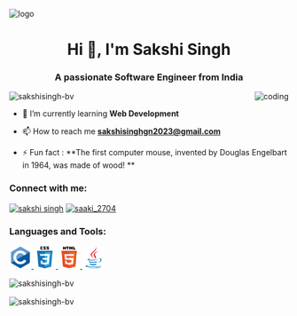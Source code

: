 ![logo](C:\Users\saksh\Downloads\AI_Generated_Image_2025-05-29.png)
<h1 align="center">Hi 👋, I'm Sakshi Singh</h1>
<h3 align="center">A passionate Software Engineer from India</h3>
<img align="right" alt="coding" widht="400" src="https://cdn.dribbble.com/users/1857592/screenshots/3848396/character-typing.gif">

<p align="left"> <img src="https://komarev.com/ghpvc/?username=sakshisingh-bv&label=Profile%20views&color=0e75b6&style=flat" alt="sakshisingh-bv" /> </p>

- 🌱 I’m currently learning **Web Development**

- 📫 How to reach me **sakshisinghgn2023@gmail.com**

- ⚡ Fun fact : **The first computer mouse, invented by Douglas Engelbart in 1964, was made of wood! **

<h3 align="left">Connect with me:</h3>
<p align="left">
<a href="https://linkedin.com/in/sakshi singh" target="blank"><img align="center" src="https://raw.githubusercontent.com/rahuldkjain/github-profile-readme-generator/master/src/images/icons/Social/linked-in-alt.svg" alt="sakshi singh" height="30" width="40" /></a>
<a href="https://instagram.com/saaki_2704" target="blank"><img align="center" src="https://raw.githubusercontent.com/rahuldkjain/github-profile-readme-generator/master/src/images/icons/Social/instagram.svg" alt="saaki_2704" height="30" width="40" /></a>
</p>

<h3 align="left">Languages and Tools:</h3>
<p align="left"> <a href="https://www.cprogramming.com/" target="_blank" rel="noreferrer"> <img src="https://raw.githubusercontent.com/devicons/devicon/master/icons/c/c-original.svg" alt="c" width="40" height="40"/> </a> <a href="https://www.w3schools.com/css/" target="_blank" rel="noreferrer"> <img src="https://raw.githubusercontent.com/devicons/devicon/master/icons/css3/css3-original-wordmark.svg" alt="css3" width="40" height="40"/> </a> <a href="https://www.w3.org/html/" target="_blank" rel="noreferrer"> <img src="https://raw.githubusercontent.com/devicons/devicon/master/icons/html5/html5-original-wordmark.svg" alt="html5" width="40" height="40"/> </a> <a href="https://www.java.com" target="_blank" rel="noreferrer"> <img src="https://raw.githubusercontent.com/devicons/devicon/master/icons/java/java-original.svg" alt="java" width="40" height="40"/> </a> </p>

<p><img align="center" src="https://github-readme-stats.vercel.app/api/top-langs?username=sakshisingh-bv&show_icons=true&locale=en&layout=compact" alt="sakshisingh-bv" /></p>

<p><img align="center" src="https://github-readme-streak-stats.herokuapp.com/?user=sakshisingh-bv&" alt="sakshisingh-bv" /></p>


